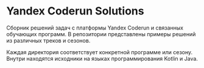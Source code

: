 # Yandex Coderun Solutions

Сборник решений задач с платформы Yandex Coderun и связанных обучающих программ.
В репозитории представлены примеры решений из различных треков и сезонов.

Каждая директория соответствует конкретной программе или сезону. Внутри находятся
исходники на языках программирования Kotlin и Java.